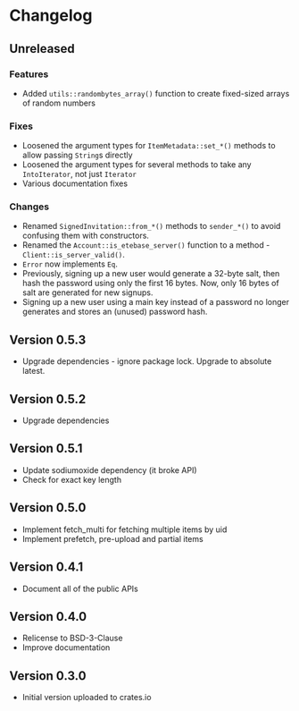 # Changelog

## Unreleased
### Features
* Added `utils::randombytes_array()` function to create fixed-sized arrays of random numbers

### Fixes
* Loosened the argument types for `ItemMetadata::set_*()` methods to allow passing `String`s directly
* Loosened the argument types for several methods to take any `IntoIterator`, not just `Iterator`
* Various documentation fixes

### Changes
* Renamed `SignedInvitation::from_*()` methods to `sender_*()` to avoid confusing them with constructors.
* Renamed the `Account::is_etebase_server()` function to a method - `Client::is_server_valid()`.
* `Error` now implements `Eq`.
* Previously, signing up a new user would generate a 32-byte salt, then hash the password using only the first 16 bytes.
  Now, only 16 bytes of salt are generated for new signups.
* Signing up a new user using a main key instead of a password no longer generates and stores an (unused) password hash.

## Version 0.5.3
* Upgrade dependencies - ignore package lock. Upgrade to absolute latest.

## Version 0.5.2
* Upgrade dependencies

## Version 0.5.1
* Update sodiumoxide dependency (it broke API)
* Check for exact key length

## Version 0.5.0
* Implement fetch_multi for fetching multiple items by uid
* Implement prefetch, pre-upload and partial items

## Version 0.4.1
* Document all of the public APIs

## Version 0.4.0
* Relicense to BSD-3-Clause
* Improve documentation

## Version 0.3.0
* Initial version uploaded to crates.io
